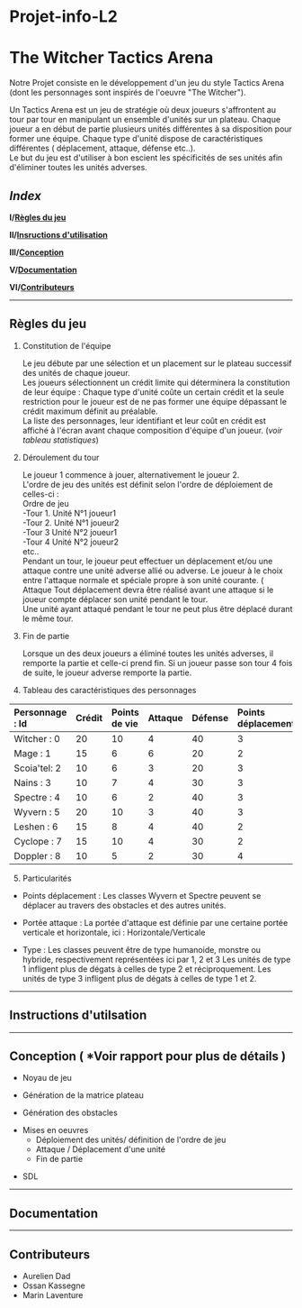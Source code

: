 # Projet-info-L2 

# **The Witcher Tactics Arena**

 Notre Projet consiste en le développement d'un jeu du style Tactics Arena (dont les personnages sont inspirés de l'oeuvre "The Witcher").

Un Tactics Arena est un jeu de stratégie où deux joueurs s'affrontent au tour par tour en manipulant un ensemble d'unités sur un plateau.
Chaque joueur a en début de partie plusieurs unités différentes à sa disposition pour former une équipe. Chaque type d'unité dispose de caractéristiques différentes ( déplacement, attaque, défense etc..).  
Le but du jeu est d'utiliser à bon escient les spécificités de ses unités afin d'éliminer toutes les unités adverses. 

## *Index*

 **I/[Règles du jeu](#Règles-du-jeu)**  
 
 **II/[Insructions d'utilisation](#Instructions-d'utilisation)**  
 
 **III/[Conception](#Etapes-de-conception)**  
 
 **V/[Documentation](#Documentation)**  
 
 **VI/[Contributeurs](#Contributeurs)**  

 
 - - -
 ## Règles du jeu
  
  1. Constitution de l'équipe  
  
     Le jeu débute par une sélection et un placement sur le plateau successif des unités de chaque joueur.  
     Les joueurs sélectionnent un crédit limite qui déterminera la constitution de leur équipe : Chaque type d'unité coûte un    certain crédit et la seule restriction pour le joueur est de ne pas former une équipe dépassant le crédit maximum définit au préalable.  
     La liste des personnages, leur identifiant et leur coût en crédit est affiché à l'écran avant chaque composition d'équipe d'un joueur. (*voir tableau statistiques*)  
    
  2. Déroulement du tour  
  
     Le joueur 1 commence à jouer, alternativement le joueur 2.   
     L'ordre de jeu des unités est définit selon l'ordre de déploiement de celles-ci :   
     Ordre de jeu  
      -Tour 1. Unité N°1 joueur1  
      -Tour 2. Unité N°1 joueur2  
      -Tour 3 Unité N°2 joueur1  
      -Tour 4 Unité N°2 joueur2  
      etc..  
      Pendant un tour, le joueur peut effectuer un déplacement et/ou une attaque contre une unité adverse allié ou adverse. Le joueur à le choix entre l'attaque normale et spéciale propre à son unité courante.  ( Attaque 
      Tout déplacement devra être réalisé avant une attaque si le joueur compte déplacer son unité pendant le tour.  
      Une unité ayant attaqué pendant le tour ne peut plus être déplacé durant le même tour.

  3. Fin de partie 
  
     Lorsque un des deux joueurs a éliminé toutes les unités adverses, il remporte la partie et celle-ci prend fin. 
     Si un joueur passe son tour 4 fois de suite, le joueur adverse remporte la partie.
    
  
  4. Tableau  des caractéristiques des personnages
  
   
  | Personnage : Id   | Crédit        | Points de vie | Attaque | Défense | Points déplacement*   | Portée attaque*| Type*|
  |:------------------|:--------------|:--------------|:--------|:--------|:----------------------|:---------------|:-----| 
  | Witcher : 0       |     20        |       10      |   4     |   40    |         3             |      3/3       |   3  |
  | Mage    : 1       |     15        |       6       |   6     |   20    |         2             |      3/3       |   1  | 
  | Scoia'tel: 2      |     10        |       6       |   3     |   20    |         3             |      3/2       |   1  | 
  | Nains   : 3       |     10        |       7       |   4     |   30    |         3             |      2/2       |   1  | 
  | Spectre : 4       |     10        |       6       |   2     |   40    |         3             |      2/3       |   2  | 
  | Wyvern  : 5       |     20        |       10      |   3     |   40    |         3             |      3/3       |   2  | 
  | Leshen  : 6       |     15        |       8       |   4     |   40    |         2             |      2/2       |   2  |
  | Cyclope : 7       |     15        |       10      |   4     |   30    |         2             |      2/2       |   2  |  
  | Doppler : 8       |     10        |       5       |   2     |   30    |         4             |      2/3       |   3  | 
  
  5. Particularités
  
   + Points déplacement : Les classes Wyvern et Spectre peuvent se déplacer au travers des obstacles et des autres unités.
    
   + Portée attaque : La portée d'attaque est définie par une certaine portée verticale et horizontale, ici :     Horizontale/Verticale
   
   + Type : Les classes peuvent être de type humanoide, monstre ou hybride, respectivement représentées ici par 1, 2 et 3
            Les unités de type 1 infligent plus de dégats à celles de type 2 et réciproquement.
            Les unités de type 3 infligent plus de dégats à celles de type 1 et 2.
            
    
    
  - - - 
  ## Instructions d'utilsation 
  
  
  - - - 
  
  ## Conception ( *Voir rapport pour plus de détails )
  
  + Noyau de jeu  
  
   + Génération de la matrice plateau 
    
   + Génération des obstacles    
    
   * Mises en oeuvres   
        * Déploiement des unités/ définition de l'ordre de jeu
        * Attaque / Déplacement d'une unité
        * Fin de partie
    
  + SDL  
     
    
  
  
  - - - 
  
  ## Documentation 
  
  - - -    
  
  
  ## Contributeurs 
  
  + Aurelien Dad
  + Ossan Kassegne
  + Marin Laventure
  
  
  
  
  
 
  
 
 
 




